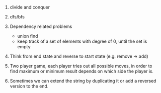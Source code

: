 1. divide and conquer
2. dfs/bfs
3. Dependency related problems

   * union find  
   * keep track of a set of elements with degree of 0, until the set is empty
4. Think from end state and reverse to start state (e.g. remove -> add)
5. Two player game, each player tries out all possible moves, in order to find maximum or minimum result depends on which side the player is.
6. Sometimes we can extend the string by duplicating it or add a reversed version to the end.
